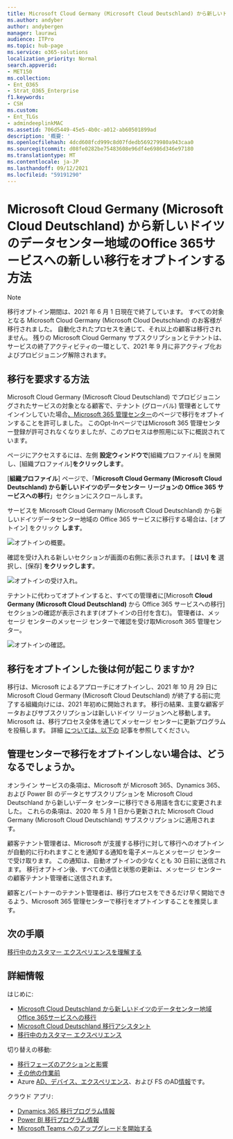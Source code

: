 ```yaml
---
title: Microsoft Cloud Germany (Microsoft Cloud Deutschland) から新しいドイツのデータセンター リージョンの Office 365 サービスへの移行をオプトインする方法
ms.author: andyber
author: andybergen
manager: laurawi
audience: ITPro
ms.topic: hub-page
ms.service: o365-solutions
localization_priority: Normal
search.appverid:
- MET150
ms.collection:
- Ent_O365
- Strat_O365_Enterprise
f1.keywords:
- CSH
ms.custom:
- Ent_TLGs
- admindeeplinkMAC
ms.assetid: 706d5449-45e5-4b0c-a012-ab60501899ad
description: '概要: '
ms.openlocfilehash: 4dcd608fcd999c8d07fdedb569279980a943caa0
ms.sourcegitcommit: d08fe0282be75483608e96df4e6986d346e97180
ms.translationtype: MT
ms.contentlocale: ja-JP
ms.lasthandoff: 09/12/2021
ms.locfileid: "59191290"
---
```

# <a name="how-to-opt-in-for-new-migration-from-microsoft-cloud-germany-microsoft-cloud-deutschland-to-office-365-services-in-the-new-german-datacenter-regions"></a>Microsoft Cloud Germany (Microsoft Cloud Deutschland) から新しいドイツのデータセンター地域のOffice 365サービスへの新しい移行をオプトインする方法

> [!NOTE]
> 移行オプトイン期間は、2021 年 6 月 1 日現在で終了しています。  すべての対象となる Microsoft Cloud Germany (Microsoft Cloud Deutschland) のお客様が移行されました。  自動化されたプロセスを通じて、それ以上の顧客は移行されません。  残りの Microsoft Cloud Germany サブスクリプションとテナントは、サービスの終了アクティビティの一環として、2021 年 9 月に非アクティブ化およびプロビジョニング解除されます。  
>

## <a name="how-to-request-migration"></a>移行を要求する方法

Microsoft Cloud Germany (Microsoft Cloud Deutschland) でプロビジョニングされたサービスの対象となる顧客で、テナント (グローバル) 管理者としてサインインしていた場合<a href="https://go.microsoft.com/fwlink/p/?linkid=848041" target="_blank">、Microsoft 365 管理センター</a>のページで移行をオプトインすることを許可しました。 このOpt-InページではMicrosoft 365 管理センター登録が許可されなくなりましたが、このプロセスは参照用に以下に概説されています。  

ページにアクセスするには、左側 **設定ウィンドウで**[組織プロファイル] を展開し、[組織プロファイル]**をクリックします**。

[**組織プロファイル**] ページで、「**Microsoft Cloud Germany (Microsoft Cloud Deutschland) から新しいドイツのデータセンター リージョンの Office 365 サービスへの移行**」セクションにスクロールします。

サービスを Microsoft Cloud Germany (Microsoft Cloud Deutschland) から新しいドイツデータセンター地域の Office 365 サービスに移行する場合は、[オプトイン] をクリック **します**。
 
![オプトインの概要。](../media/ms-cloud-germany-migration-opt-in/tenant-migration.png)

確認を受け入れる新しいセクションが画面の右側に表示されます。 [ **はい] を** 選択し、[保存] **をクリックします**。
 
![オプトインの受け入れ。](../media/ms-cloud-germany-migration-opt-in/tenant-migration-new-regions.png)

テナントに代わってオプトインすると、すべての管理者に[Microsoft **Cloud Germany (Microsoft Cloud Deutschland)** から Office 365 サービスへの移行] セクションの確認が表示されます(オプトインの日付を含む)。 管理者は、メッセージ センターのメッセージ センターで確認を受け取Microsoft 365 管理センター。 
 
![オプトインの確認。](../media/ms-cloud-germany-migration-opt-in/tenant-migration2.png)

## <a name="what-happens-after-opting-in-for-migration"></a>移行をオプトインした後は何が起こりますか?

移行は、Microsoft によるアプローチにオプトインし、2021 年 10 月 29 日に Microsoft Cloud Germany (Microsoft Cloud Deutschland) が終了する前に完了する組織向けには、2021 年初めに開始されます。  移行の結果、主要な顧客データおよびサブスクリプションは新しいドイツ リージョンへと移動します。  Microsoft は、移行プロセス全体を通じてメッセージ センターに更新プログラムを投稿します。 詳細 [については、以下の](#more-information) 記事を参照してください。

## <a name="what-happens-if-you-do-not-opt-in-for-migration-in-admin-center"></a>管理センターで移行をオプトインしない場合は、どうなるでしょうか。

オンライン サービスの条項は、Microsoft が Microsoft 365、Dynamics 365、および Power BI のデータとサブスクリプションを Microsoft Cloud Deutschland から新しいデータ センターに移行できる用語を含むに変更されました。 これらの条項は、2020 年 5 月 1 日から更新された Microsoft Cloud Germany (Microsoft Cloud Deutschland) サブスクリプションに適用されます。 

顧客テナント管理者は、Microsoft が支援する移行に対して移行へのオプトインが自動的に行われますことを通知する通知を電子メールとメッセージ センターで受け取ります。 この通知は、自動オプトインの少なくとも 30 日前に送信されます。 移行オプトイン後、すべての通信と状態の更新は、メッセージ センターの顧客テナント管理者に送信されます。

顧客とパートナーのテナント管理者は、移行プロセスをできるだけ早く開始できるよう、Microsoft 365 管理センターで移行をオプトインすることを推奨します。 <a href="https://go.microsoft.com/fwlink/p/?linkid=848041" target="_blank"></a>

## <a name="next-step"></a>次の手順

[移行中のカスタマー エクスペリエンスを理解する](ms-cloud-germany-transition-experience.md)

## <a name="more-information"></a>詳細情報

はじめに:

- [Microsoft Cloud Deutschland から新しいドイツのデータセンター地域Office 365サービスへの移行](ms-cloud-germany-transition.md)
- [Microsoft Cloud Deutschland 移行アシスタント](https://aka.ms/germanymigrateassist)
- [移行中のカスタマー エクスペリエンス](ms-cloud-germany-transition-experience.md)

切り替えの移動:

- [移行フェーズのアクションと影響](ms-cloud-germany-transition-phases.md)
- [その他の作業前](ms-cloud-germany-transition-add-pre-work.md)
- Azure [AD、デバイス](ms-cloud-germany-transition-add-devices.md)[、](ms-cloud-germany-transition-azure-ad.md)[エクスペリエンス](ms-cloud-germany-transition-add-experience.md)、および FS のAD[情報](ms-cloud-germany-transition-add-adfs.md)です。

クラウド アプリ:

- [Dynamics 365 移行プログラム情報](/dynamics365/get-started/migrate-data-german-region)
- [Power BI 移行プログラム情報](/power-bi/admin/service-admin-migrate-data-germany)
- [Microsoft Teams へのアップグレードを開始する](/microsoftteams/upgrade-start-here)
